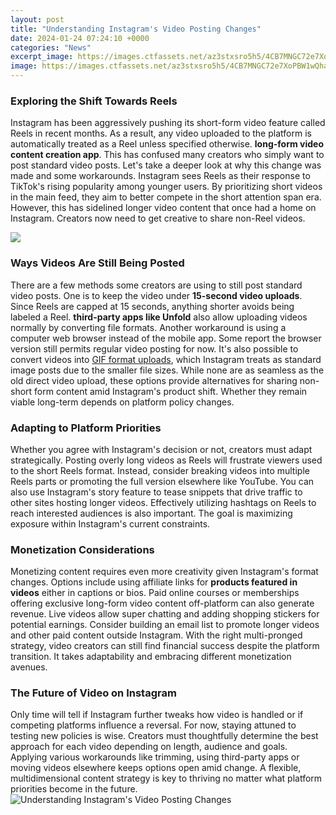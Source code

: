 ```yaml
---
layout: post
title: "Understanding Instagram's Video Posting Changes"
date: 2024-01-24 07:24:10 +0000
categories: "News"
excerpt_image: https://images.ctfassets.net/az3stxsro5h5/4CB7MNGC72e7XoPBW1wQha/050e0d1241ffd306cb3aace537e40310/Vertical_Single_-New_iPhone-_-_with_padding__4_.png?w=582&amp;h=600&amp;q=50&amp;fm=png
image: https://images.ctfassets.net/az3stxsro5h5/4CB7MNGC72e7XoPBW1wQha/050e0d1241ffd306cb3aace537e40310/Vertical_Single_-New_iPhone-_-_with_padding__4_.png?w=582&amp;h=600&amp;q=50&amp;fm=png
---
```


### Exploring the Shift Towards Reels
Instagram has been aggressively pushing its short-form video feature called Reels in recent months. As a result, any video uploaded to the platform is automatically treated as a Reel unless specified otherwise. **long-form video content creation app**. This has confused many creators who simply want to post standard video posts. Let's take a deeper look at why this change was made and some workarounds.
Instagram sees Reels as their response to TikTok's rising popularity among younger users. By prioritizing short videos in the main feed, they aim to better compete in the short attention span era. However, this has sidelined longer video content that once had a home on Instagram. Creators now need to get creative to share non-Reel videos.

![](https://activerain-store.s3.amazonaws.com/blog_entries/616/5699616/original/Understanding-Instagrams-Algorithm-for-Marketing-845x321.jpeg?1636997273)
### Ways Videos Are Still Being Posted 
There are a few methods some creators are using to still post standard video posts. One is to keep the video under **15-second video uploads**. Since Reels are capped at 15 seconds, anything shorter avoids being labeled a Reel. **third-party apps like Unfold** also allow uploading videos normally by converting file formats. 
Another workaround is using a computer web browser instead of the mobile app. Some report the browser version still permits regular video posting for now. It's also possible to convert videos into [GIF format uploads](https://store.fi.io.vn/collection/dog-father), which Instagram treats as standard image posts due to the smaller file sizes.
While none are as seamless as the old direct video upload, these options provide alternatives for sharing non-short form content amid Instagram's product shift. Whether they remain viable long-term depends on platform policy changes.
### Adapting to Platform Priorities
Whether you agree with Instagram's decision or not, creators must adapt strategically. Posting overly long videos as Reels will frustrate viewers used to the short Reels format. Instead, consider breaking videos into multiple Reels parts or promoting the full version elsewhere like YouTube. 
You can also use Instagram's story feature to tease snippets that drive traffic to other sites hosting longer videos. Effectively utilizing hashtags on Reels to reach interested audiences is also important. The goal is maximizing exposure within Instagram's current constraints.
### Monetization Considerations
Monetizing content requires even more creativity given Instagram's format changes. Options include using affiliate links for **products featured in videos** either in captions or bios. Paid online courses or memberships offering exclusive long-form video content off-platform can also generate revenue. 
Live videos allow super chatting and adding shopping stickers for potential earnings. Consider building an email list to promote longer videos and other paid content outside Instagram. With the right multi-pronged strategy, video creators can still find financial success despite the platform transition. It takes adaptability and embracing different monetization avenues.
### The Future of Video on Instagram
Only time will tell if Instagram further tweaks how video is handled or if competing platforms influence a reversal. For now, staying attuned to testing new policies is wise. Creators must thoughtfully determine the best approach for each video depending on length, audience and goals. Applying various workarounds like trimming, using third-party apps or moving videos elsewhere keeps options open amid change. A flexible, multidimensional content strategy is key to thriving no matter what platform priorities become in the future.
![Understanding Instagram's Video Posting Changes](https://images.ctfassets.net/az3stxsro5h5/4CB7MNGC72e7XoPBW1wQha/050e0d1241ffd306cb3aace537e40310/Vertical_Single_-New_iPhone-_-_with_padding__4_.png?w=582&amp;h=600&amp;q=50&amp;fm=png)